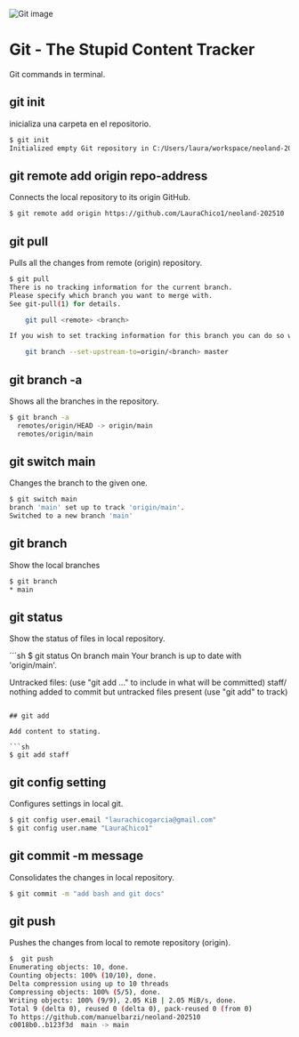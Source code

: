 ![Git image](https://upload.wikimedia.org/wikipedia/commons/thumb/e/e0/Git-logo.svg/1200px-Git-logo.svg.png)

# Git - The Stupid Content Tracker

Git commands in terminal.

## git init

inicializa una carpeta en el repositorio.

```sh
$ git init
Initialized empty Git repository in C:/Users/laura/workspace/neoland-202510/.git/
```

## git remote add origin repo-address

Connects the local repository to its origin GitHub.

```sh
$ git remote add origin https://github.com/LauraChico1/neoland-202510
```

## git pull

Pulls all the changes from remote (origin) repository.
```sh
$ git pull
There is no tracking information for the current branch.
Please specify which branch you want to merge with.
See git-pull(1) for details.

    git pull <remote> <branch>

If you wish to set tracking information for this branch you can do so with:

    git branch --set-upstream-to=origin/<branch> master
```

## git branch -a

Shows all the branches in the repository.

```sh
$ git branch -a
  remotes/origin/HEAD -> origin/main
  remotes/origin/main
```

## git switch main

Changes the branch to the given one.

```sh
$ git switch main
branch 'main' set up to track 'origin/main'.
Switched to a new branch 'main'
```

## git branch

Show the local branches

```sh
$ git branch
* main
```

## git status

Show the status of files in local repository.

´´´sh
$ git status
On branch main
Your branch is up to date with 'origin/main'.

Untracked files:
  (use "git add <file>..." to include in what will be committed)
        staff/
    nothing added to commit but untracked files present (use "git add" to track) 
```

## git add

Add content to stating.

```sh
$ git add staff
``` 
## git config setting
Configures settings in local git.

```sh
$ git config user.email "laurachicogarcia@gmail.com"
$ git config user.name "LauraChico1"
```

## git commit -m message

Consolidates the changes in local repository.

```sh
$ git commit -m "add bash and git docs"
```

## git push

Pushes the changes from local to remote repository (origin).

```sh
$  git push
Enumerating objects: 10, done.
Counting objects: 100% (10/10), done.
Delta compression using up to 10 threads
Compressing objects: 100% (5/5), done.
Writing objects: 100% (9/9), 2.05 KiB | 2.05 MiB/s, done.
Total 9 (delta 0), reused 0 (delta 0), pack-reused 0 (from 0)
To https://github.com/manuelbarzi/neoland-202510
c0018b0..b123f3d  main -> main
   ```




